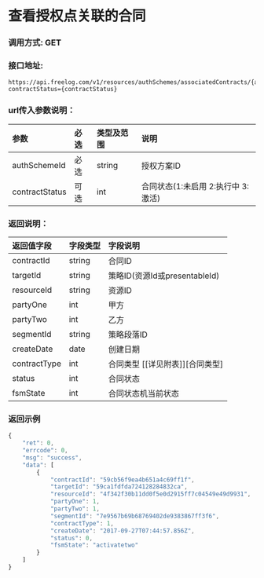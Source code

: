 # 查看授权点关联的合同

### 调用方式: GET

### 接口地址:

```
https://api.freelog.com/v1/resources/authSchemes/associatedContracts/{authSchemeId}?contractStatus={contractStatus}
```

### url传入参数说明：

| 参数 | 必选 | 类型及范围 | 说明 |
| :--- | :--- | :--- | :--- |
|authSchemeId|必选|string|授权方案ID|
|contractStatus|可选|int|合同状态(1:未启用 2:执行中 3:激活)|


### 返回说明：
| 返回值字段 | 字段类型 | 字段说明 |
| :--- | :--- | :--- |
| contractId | string | 合同ID |
| targetId | string | 策略ID(资源Id或presentableId) |
| resourceId | string | 资源ID |
| partyOne | int | 甲方 |
| partyTwo | int | 乙方 |
| segmentId | string | 策略段落ID |
| createDate | date | 创建日期 |
| contractType | int | 合同类型 [[详见附表]][合同类型] |
| status | int | 合同状态 |
| fsmState | int | 合同状态机当前状态 |

### 返回示例

```js
{
    "ret": 0,
    "errcode": 0,
    "msg": "success",
    "data": [
        {
            "contractId": "59cb56f9ea4b651a4c69ff1f",
            "targetId": "59ca1fdfda724128284832ca",
            "resourceId": "4f342f30b11dd0f5e0d2915ff7c04549e49d9931",
            "partyOne": 1,
            "partyTwo": 1,
            "segmentId": "7e9567b69b68769402de9383867ff3f6",
            "contractType": 1,
            "createDate": "2017-09-27T07:44:57.856Z",
            "status": 0,
            "fsmState": "activatetwo"
        }
    ]
}
```